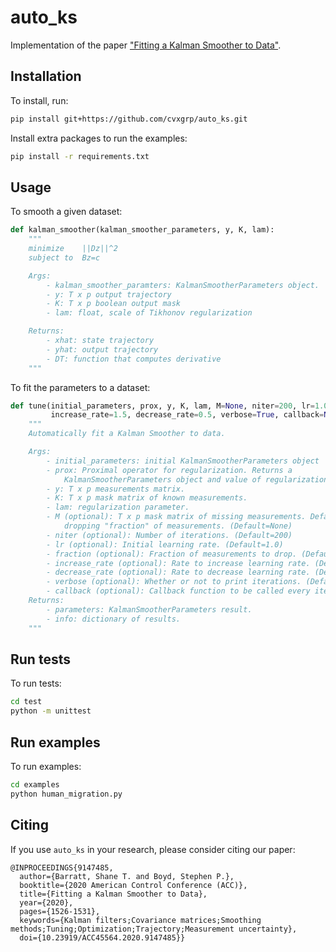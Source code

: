 # auto_ks

Implementation of the paper ["Fitting a Kalman Smoother to Data"](http://web.stanford.edu/~boyd/papers/auto_ks.html).

## Installation

To install, run:
```bash
pip install git+https://github.com/cvxgrp/auto_ks.git
```

Install extra packages to run the examples:
```bash
pip install -r requirements.txt
```

## Usage

To smooth a given dataset:
```python
def kalman_smoother(kalman_smoother_parameters, y, K, lam):
    """
    minimize    ||Dz||^2
    subject to  Bz=c

    Args:
        - kalman_smoother_paramters: KalmanSmootherParameters object.
        - y: T x p output trajectory
        - K: T x p boolean output mask
        - lam: float, scale of Tikhonov regularization

    Returns:
        - xhat: state trajectory
        - yhat: output trajectory
        - DT: function that computes derivative
    """
```

To fit the parameters to a dataset:
```python
def tune(initial_parameters, prox, y, K, lam, M=None, niter=200, lr=1.0, fraction=0.5,
         increase_rate=1.5, decrease_rate=0.5, verbose=True, callback=None):
    """
    Automatically fit a Kalman Smoother to data.

    Args:
        - initial_parameters: initial KalmanSmootherParameters object
        - prox: Proximal operator for regularization. Returns a
            KalmanSmootherParameters object and value of regularization.
        - y: T x p measurements matrix.
        - K: T x p mask matrix of known measurements.
        - lam: regularization parameter.
        - M (optional): T x p mask matrix of missing measurements. Defaults to
            dropping "fraction" of measurements. (Default=None)
        - niter (optional): Number of iterations. (Default=200)
        - lr (optional): Initial learning rate. (Default=1.0)
        - fraction (optional): Fraction of measurements to drop. (Default=0.5)
        - increase_rate (optional): Rate to increase learning rate. (Default=1.5)
        - decrease_rate (optional): Rate to decrease learning rate. (Default=0.5)
        - verbose (optional): Whether or not to print iterations. (Default=True)
        - callback (optional): Callback function to be called every iteration. (Default=None)
    Returns:
        - parameters: KalmanSmootherParameters result.
        - info: dictionary of results.
    """
```

## Run tests

To run tests:
```bash
cd test
python -m unittest
```

## Run examples
To run examples:
```bash
cd examples
python human_migration.py
```

## Citing
If you use `auto_ks` in your research, please consider citing our paper:
```
@INPROCEEDINGS{9147485,
  author={Barratt, Shane T. and Boyd, Stephen P.},
  booktitle={2020 American Control Conference (ACC)}, 
  title={Fitting a Kalman Smoother to Data}, 
  year={2020},
  pages={1526-1531},
  keywords={Kalman filters;Covariance matrices;Smoothing methods;Tuning;Optimization;Trajectory;Measurement uncertainty},
  doi={10.23919/ACC45564.2020.9147485}}
```
